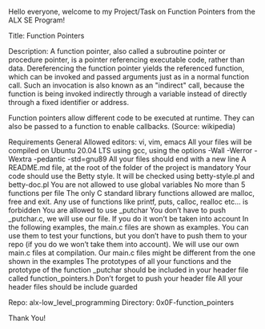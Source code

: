 Hello everyone, welcome to my Project/Task on Function Pointers from the ALX SE Program!

Title: Function Pointers

Description: A function pointer, also called a subroutine pointer or procedure pointer, is a pointer referencing executable code, rather than data. Dereferencing the function pointer yields the referenced function, which can be invoked and passed arguments just as in a normal function call. Such an invocation is also known as an "indirect" call, because the function is being invoked indirectly through a variable instead of directly through a fixed identifier or address.

Function pointers allow different code to be executed at runtime. They can also be passed to a function to enable callbacks. (Source: wikipedia)

Requirements
General
Allowed editors: vi, vim, emacs
All your files will be compiled on Ubuntu 20.04 LTS using gcc, using the options -Wall -Werror -Wextra -pedantic -std=gnu89
All your files should end with a new line
A README.md file, at the root of the folder of the project is mandatory
Your code should use the Betty style. It will be checked using betty-style.pl and betty-doc.pl
You are not allowed to use global variables
No more than 5 functions per file
The only C standard library functions allowed are malloc, free and exit. Any use of functions like printf, puts, calloc, realloc etc… is forbidden
You are allowed to use _putchar
You don’t have to push _putchar.c, we will use our file. If you do it won’t be taken into account
In the following examples, the main.c files are shown as examples. You can use them to test your functions, but you don’t have to push them to your repo (if you do we won’t take them into account). We will use our own main.c files at compilation. Our main.c files might be different from the one shown in the examples
The prototypes of all your functions and the prototype of the function _putchar should be included in your header file called function_pointers.h
Don’t forget to push your header file
All your header files should be include guarded

Repo: alx-low_level_programming
Directory: 0x0F-function_pointers

Thank You!
